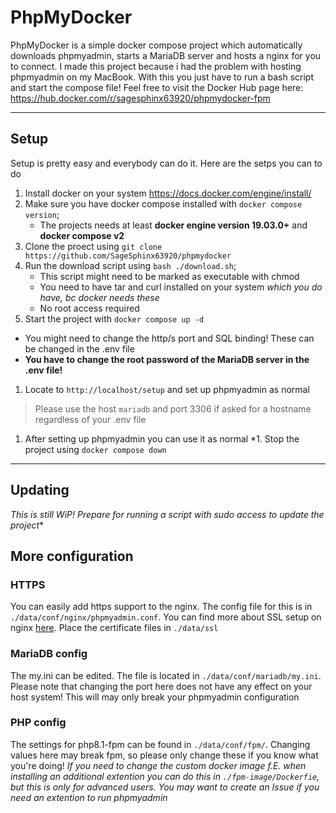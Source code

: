 # PhpMyDocker
PhpMyDocker is a simple docker compose project which automatically downloads phpmyadmin, starts a MariaDB server and hosts a nginx for you to connect. I made this project because i had the problem with hosting phpmyadmin on my MacBook. With this you just have to run a bash script and start the compose file! Feel free to visit the Docker Hub page here: https://hub.docker.com/r/sagesphinx63920/phpmydocker-fpm

 --- 
## Setup 
Setup is pretty easy and everybody can do it. Here are the setps you can to do
1. Install docker on your system https://docs.docker.com/engine/install/
1. Make sure you have docker compose installed with `docker compose version`;
   - The projects needs at least **docker engine version 19.03.0+** and **docker compose v2**
1. Clone the proect using `git clone https://github.com/SageSphinx63920/phpmydocker`
1. Run the download script using `bash ./download.sh`;
   - This script might need to be marked as executable with chmod
   - You need to have tar and curl installed on your system *which you do have, bc docker needs these*
   - No root access required 
1. Start the project with `docker compose up -d`
- You might need to change the http/s port and SQL binding! These can be changed in the .env file
- **You have to change the root password of the MariaDB server in the .env file!**
1. Locate to `http://localhost/setup` and set up phpmyadmin as normal
> Please use the host `mariadb` and port 3306 if asked for a hostname regardless of your .env file
1. After setting up phpmyadmin you can use it as normal
*1. Stop the project using `docker compose down`

---
## Updating
*This is still WiP! Prepare for running a script with sudo access to update the project**

## More configuration
### HTTPS
You can easily add https support to the nginx. The config file for this is in `./data/conf/nginx/phpmyadmin.conf`. You can find more about SSL setup on nginx [here](https://nginx.org/en/docs/http/configuring_https_servers.html). Place the certificate files in `./data/ssl`

### MariaDB config
The my.ini can be edited. The file is located in `./data/conf/mariadb/my.ini`. Please note that changing the port here does not have any effect on your host system! This will may only break your phpmyadmin configuration

### PHP config
The settings for php8.1-fpm can be found in `./data/conf/fpm/`. Changing values here may break fpm, so please only change these if you know what you're doing! *If you need to change the custom docker image f.E. when installing an additional extention you can do this in `./fpm-image/Dockerfie`, but this is only for advanced users. You may want to create an Issue if you need an extention to run phpmyadmin* 
